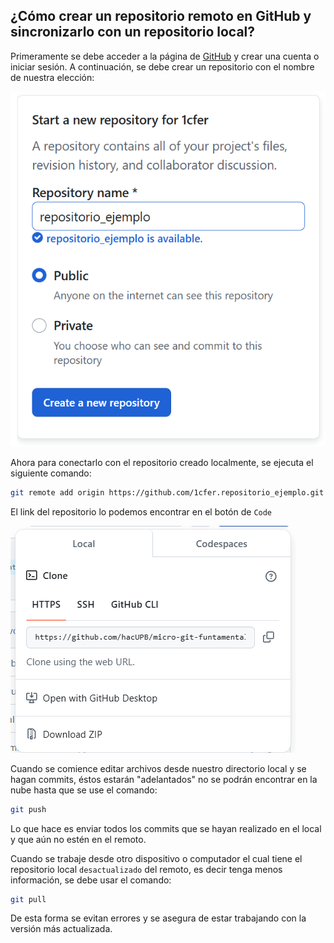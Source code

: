 ## ¿Cómo crear un repositorio remoto en GitHub y sincronizarlo con un repositorio local?

Primeramente se debe acceder a la página de [GitHub](https://github.com/) y crear una cuenta o iniciar sesión. A continuación, se debe crear un repositorio con el nombre de nuestra elección:

![Repositorio](/images/crear_rep.png)

Ahora para conectarlo con el repositorio creado localmente, se ejecuta el siguiente comando: 

``` bash
git remote add origin https://github.com/1cfer.repositorio_ejemplo.git
```

El link del repositorio lo podemos encontrar en el botón de `Code`

![Code](/images/code.png)

Cuando se comience editar archivos desde nuestro directorio local y se hagan commits, éstos estarán "adelantados" no se podrán encontrar en la nube hasta que se use el comando:

``` bash
git push
```
Lo que hace es enviar todos los commits que se hayan realizado en el local y que aún no estén en el remoto. 

Cuando se trabaje desde otro dispositivo o computador el cual tiene el repositorio local `desactualizado` del remoto, es decir tenga menos información, se debe usar el comando:

``` bash
git pull
```
De esta forma se evitan errores y se asegura de estar trabajando con la versión más actualizada.